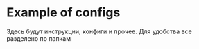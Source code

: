 # Example of configs

Здесь будут инструкции, конфиги и прочее. Для удобства все разделено по папкам